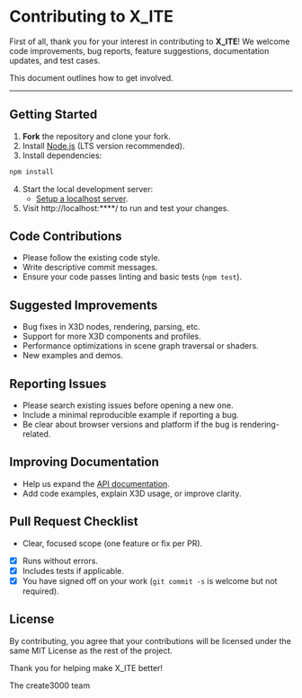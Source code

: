 # Contributing to X_ITE

First of all, thank you for your interest in contributing to **X_ITE**!
We welcome code improvements, bug reports, feature suggestions, documentation updates, and test cases.

This document outlines how to get involved.

---

## Getting Started

1. **Fork** the repository and clone your fork.
2. Install [Node.js](https://nodejs.org/) (LTS version recommended).
3. Install dependencies:

```sh
npm install
```

4. Start the local development server:
   * [Setup a localhost server](https://create3000.github.io/x_ite/setup-a-localhost-server/).
5. Visit http://localhost:****/ to run and test your changes.

## Code Contributions

* Please follow the existing code style.
* Write descriptive commit messages.
* Ensure your code passes linting and basic tests (`npm test`).

## Suggested Improvements

* Bug fixes in X3D nodes, rendering, parsing, etc.
* Support for more X3D components and profiles.
* Performance optimizations in scene graph traversal or shaders.
* New examples and demos.

## Reporting Issues

* Please search existing issues before opening a new one.
* Include a minimal reproducible example if reporting a bug.
* Be clear about browser versions and platform if the bug is rendering-related.

## Improving Documentation

* Help us expand the [API documentation](https://create3000.github.io/x_ite/reference/ecmascript-object-and-function-definitions/).
* Add code examples, explain X3D usage, or improve clarity.

## Pull Request Checklist

* Clear, focused scope (one feature or fix per PR).
* [x] Runs without errors.
* [x] Includes tests if applicable.
* [x] You have signed off on your work (`git commit -s` is welcome but not required).

## License

By contributing, you agree that your contributions will be licensed under the same MIT License as the rest of the project.

Thank you for helping make X_ITE better!

The create3000 team
